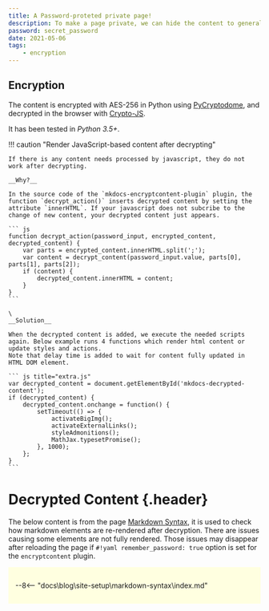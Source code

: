 ```yaml
---
title: A Password-proteted private page!
description: To make a page private, we can hide the content to general readers. The content is encrypted, and needs a password to show the original content. This feature is useful but still not totally secured. This post demonstrates how the feature works, its limitations and a soluton for that. Use <code>secret_password</code> to unlock this page.
password: secret_password
date: 2021-05-06
tags:
    - encryption
---
```




## Encryption

The content is encrypted with AES-256 in Python using [PyCryptodome](https://www.pycryptodome.org/en/latest/), and decrypted in the browser with [Crypto-JS](https://www.npmjs.com/package/crypto-js).

It has been tested in _Python 3.5+_.

!!! caution "Render JavaScript-based content after decrypting"

    If there is any content needs processed by javascript, they do not work after decrypting.

    __Why?__

    In the source code of the `mkdocs-encryptcontent-plugin` plugin, the function `decrypt_action()` inserts decrypted content by setting the attribute `innerHTML`. If your javascript does not subcribe to the change of new content, your decrypted content just appears.

    ``` js
    function decrypt_action(password_input, encrypted_content, decrypted_content) {
        var parts = encrypted_content.innerHTML.split(';');
        var content = decrypt_content(password_input.value, parts[0], parts[1], parts[2]);
        if (content) {
            decrypted_content.innerHTML = content;
        }
    }
    ```

    \
    __Solution__

    When the decrypted content is added, we execute the needed scripts again. Below example runs 4 functions which render html content or update styles and actions.
    Note that delay time is added to wait for content fully updated in HTML DOM element. 

    ``` js title="extra.js"
    var decrypted_content = document.getElementById('mkdocs-decrypted-content');
    if (decrypted_content) {
        decrypted_content.onchange = function() {
            setTimeout(() => {
                activateBigImg();
                activateExternalLinks();
                styleAdmonitions();
                MathJax.typesetPromise();
            }, 1000);
        };
    }
    ```

<style>
    h1.header {
        margin: 2em 0 1em 0;
    }
    .content {
        background-color: lightyellow;
        padding: 1em;
    }
    .content hr,
    .content hr + p,
    .content hr + p + hr {
        display: none;
    }
    .content hr + p + hr + *{
        margin-top: 0;
    }
</style>



# Decrypted Content {.header}

The below content is from the page [Markdown Syntax](../markdown-syntax/), it is used to check how markdown elements are re-rendered after decryption.
There are issues causing some elements are not fully rendered. Those issues may disappear after reloading the page if `#!yaml remember_password: true` option is set for the `encryptcontent` plugin.
<div 
    markdown="1"
    class="content"
>

--8<-- "docs\blog\site-setup\markdown-syntax\index.md"

</div>
